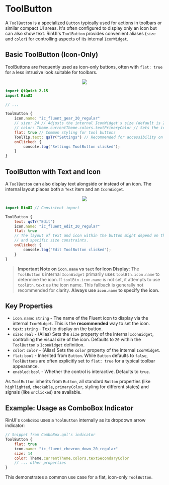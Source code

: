 # ToolButton

A `ToolButton` is a specialized `Button` typically used for actions in toolbars or similar compact UI areas. It's often configured to display only an icon but can also show text. RinUI's `ToolButton` provides convenient aliases (`size` and `color`) for controlling aspects of its internal `IconWidget`.

## Basic ToolButton (Icon-Only)

ToolButtons are frequently used as icon-only buttons, often with `flat: true` for a less intrusive look suitable for toolbars.

<div align="center">
  <img src="/assets/images/BasicInput/ToolButton/toolbutton-icon.png"> <!-- Placeholder: image path to be confirmed or created -->
</div>

```qml
import QtQuick 2.15
import RinUI

// ...

ToolButton {
    icon.name: "ic_fluent_gear_20_regular"
    // size: 24 // Adjusts the internal IconWidget's size (default is 20)
    // color: Theme.currentTheme.colors.textPrimaryColor // Sets the icon's color
    flat: true // Common styling for tool buttons
    ToolTip.text: qsTr("Settings") // Recommended for accessibility on icon-only buttons
    onClicked: {
        console.log("Settings ToolButton clicked");
    }
}
```

## ToolButton with Text and Icon

A `ToolButton` can also display text alongside or instead of an icon. The internal layout places both a `Text` item and an `IconWidget`.

<div align="center">
  <img src="/assets/images/BasicInput/ToolButton/toolbutton-text-icon.png"> <!-- Placeholder: image path to be confirmed or created -->
</div>

```qml
import RinUI // Consistent import

ToolButton {
    text: qsTr("Edit")
    icon.name: "ic_fluent_edit_20_regular"
    flat: true
    // The layout of text and icon within the button might depend on theming 
    // and specific size constraints.
    onClicked: {
        console.log("Edit ToolButton clicked");
    }
}
```
> **Important Note on `icon.name` vs `text` for Icon Display**: The `ToolButton`'s internal `IconWidget` primarily uses `toolBtn.icon.name` to determine the icon. If `toolBtn.icon.name` is not set, it attempts to use `toolBtn.text` as the icon name. This fallback is generally not recommended for clarity. **Always use `icon.name` to specify the icon.**

## Key Properties

*   `icon.name`: `string` - The name of the Fluent icon to display via the internal `IconWidget`. This is the **recommended** way to set the icon.
*   `text`: `string` - Text to display on the button.
*   `size`: `real` - (Alias) Sets the `size` property of the internal `IconWidget`, controlling the visual size of the icon. Defaults to `20` within the `ToolButton`'s `IconWidget` definition.
*   `color`: `color` - (Alias) Sets the `color` property of the internal `IconWidget`.
*   `flat`: `bool` - Inherited from `Button`. While `Button` defaults to `false`, `ToolButton`s are often explicitly set to `flat: true` for a typical toolbar appearance.
*   `enabled`: `bool` - Whether the control is interactive. Defaults to `true`.

As `ToolButton` inherits from `Button`, all standard `Button` properties (like `highlighted`, `checkable`, `primaryColor`, styling for different states) and signals (like `onClicked`) are available.

## Example: Usage as ComboBox Indicator

RinUI's `ComboBox` uses a `ToolButton` internally as its dropdown arrow indicator:
```qml
// Snippet from ComboBox.qml's indicator
ToolButton {
    flat: true
    icon.name: "ic_fluent_chevron_down_20_regular"
    size: 14 
    color: Theme.currentTheme.colors.textSecondaryColor
    // ... other properties
}
```
This demonstrates a common use case for a flat, icon-only `ToolButton`.

```
